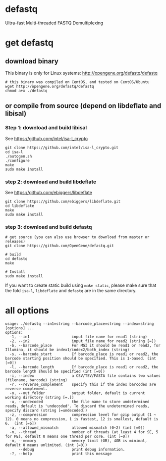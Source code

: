 # defastq
Ultra-fast Multi-threaded FASTQ Demultiplexing

# get defastq
## download binary 
This binary is only for Linux systems: http://opengene.org/defastq/defastq
```shell
# this binary was compiled on CentOS, and tested on CentOS/Ubuntu
wget http://opengene.org/defastq/defastq
chmod a+x ./defastq
```
## or compile from source (depend on libdeflate and libisal)
### Step 1: download and build libisal
See https://github.com/intel/isa-l_crypto
```shell
git clone https://github.com/intel/isa-l_crypto.git
cd isa-l
./autogen.sh
./configure
make
sudo make install
```

### step 2: download and build libdeflate
See https://github.com/ebiggers/libdeflate
```shell
git clone https://github.com/ebiggers/libdeflate.git
cd libdeflate
make
sudo make install
```

### step 3: download and build defastq
```shell
# get source (you can also use browser to download from master or releases)
git clone https://github.com/OpenGene/defastq.git

# build
cd defastq
make

# Install
sudo make install
```
If you want to create static build using  `make static`, please make sure that the fold `isa-l`, `libdeflate` and `defastq` are in the same directory.

# all options
```
usage: ./defastq --in1=string --barcode_place=string --index=string [options] ... 
options:
  -1, --in1                   input file name for read1 (string)
  -2, --in2                   input file name for read2 (string [=])
  -b, --barcode_place         For MGI it should be read1 or read2, for Illumina, it should be index1/index2/both_index (string)
  -s, --barcode_start         If barcode_place is read1 or read2, the barcode starting position should be specified. This is 1-based. (int [=0])
  -l, --barcode_length        If barcode_place is read1 or read2, the barcode length should be specified (int [=0])
  -i, --index                 a CSV/TSV/FASTA file contains two values (filename, barcode) (string)
  -r, --reverse_complement    specify this if the index barcodes are reverse complement.
  -o, --out_folder            output folder, default is current working directory (string [=.])
  -u, --undecoded             the file name to store undetermined reads, default is 'undecoded'. To discard the undetermined reads, specify discard (string [=undecoded])
  -z, --compression           compression level for gzip output (1 ~ 12). 0 means no compression, 1 is fastest, 12 is smallest, default is 6.  (int [=6])
  -a, --allowed_mismatch      allowed mismatch (0~2) (int [=0])
  -n, --thread                number of threads (at least 4 for SE, 5 for PE), default 0 means one thread per core. (int [=0])
  -m, --memory                memory limit (GB), 4GB is minimal, default 0 means unlimited. (int [=0])
      --debug                 print debug information.
  -?, --help                  print this message
```
